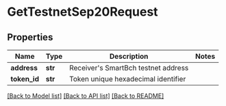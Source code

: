 # GetTestnetSep20Request

## Properties
Name | Type | Description | Notes
------------ | ------------- | ------------- | -------------
**address** | **str** | Receiver&#39;s SmartBch testnet address | 
**token_id** | **str** | Token unique hexadecimal identifier | 

[[Back to Model list]](../README.md#documentation-for-models) [[Back to API list]](../README.md#documentation-for-api-endpoints) [[Back to README]](../README.md)


